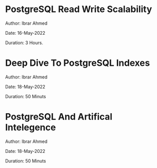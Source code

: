 # PostgreSQL Read Write Scalability

Author: Ibrar Ahmed

Date: 16-May-2022

Duration: 3 Hours.

# Deep Dive To PostgreSQL Indexes

Author: Ibrar Ahmed

Date: 18-May-2022

Duration: 50 Minuts

# PostgreSQL And Artifical Intelegence

Author: Ibrar Ahmed

Date: 18-May-2022

Duration: 50 Minuts
